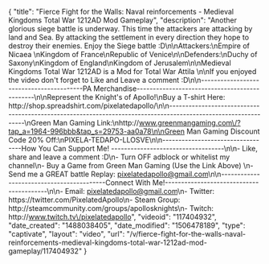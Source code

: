 {
    "title": "Fierce Fight for the Walls: Naval reinforcements - Medieval Kingdoms Total War 1212AD Mod Gameplay",
    "description": "Another glorious siege battle is underway.  This time the attackers are attacking by land and Sea.  By attacking the settlement in every direction they hope to destroy their enemies.  Enjoy the Siege battle :D\n\nAttackers:\nEmpire of Nicaea  \nKingdom of France\nRepublic of Venice\n\nDefenders:\nDuchy of Saxony\nKingdom of England\nKingdom of Jerusalem\n\nMedieval Kingdoms Total War 1212AD is a Mod for Total War Attila \n\nIf you enjoyed the video don't forget to Like and Leave a comment :D\n\n-----------------------------------------PA Merchandise----------------------------------------------\n\nRepresent the Knight's of Apollo!\nBuy a T-shirt Here: http:\/\/shop.spreadshirt.com\/pixelatedapollo\/\n\n---------------------------------------------------------------------------------------------------------------\nGreen Man Gaming Link:\nhttp:\/\/www.greenmangaming.com\/?tap_a=1964-996bbb&tap_s=29753-aa0a78\n\nGreen Man Gaming Discount Code 20% Off:\nPIXELA-TEDAPO-LLOSVE\n\n----------------------------------How You Can Support Me! -----------------------------------\n\n- Like, share and leave a comment :D\n- Turn OFF adblock or whitelist my channel\n- Buy a Game from Green Man Gaming (Use the Link Above) \n- Send me a GREAT battle Replay: pixelatedapollo@gmail.com\n\n------------------------------------------Connect With Me!-----------------------------------------\n\n- Email: pixelatedapollo@gmail.com\n- Twitter: https:\/\/twitter.com\/PixelatedApollo\n- Steam Group:  http:\/\/steamcommunity.com\/groups\/apollosknights\n- Twitch: http:\/\/www.twitch.tv\/pixelatedapollo",
    "videoid": "117404932",
    "date_created": "1488038405",
    "date_modified": "1506478189",
    "type": "captivate",
    "layout": "video",
    "url": "\/v\/fierce-fight-for-the-walls-naval-reinforcements-medieval-kingdoms-total-war-1212ad-mod-gameplay\/117404932"
}
